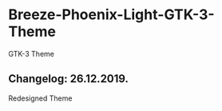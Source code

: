 # Breeze-Phoenix-Light-GTK-3-Theme
GTK-3 Theme

Changelog: 26.12.2019.
----------------------

Redesigned Theme
